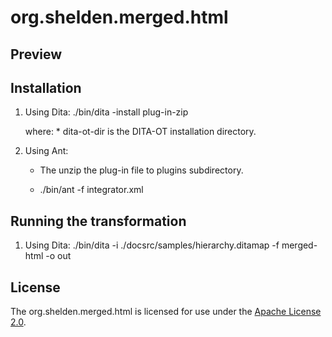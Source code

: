 # org.shelden.merged.html #

Preview
-------


Installation
------------

1. Using Dita:
    ./bin/dita -install plug-in-zip

    where:
		* dita-ot-dir is the DITA-OT installation directory.

2. Using Ant:

	* The unzip the plug-in file to plugins subdirectory.

    * ./bin/ant -f integrator.xml


Running the transformation
--------------------------

1. Using Dita:
    ./bin/dita -i ./docsrc/samples/hierarchy.ditamap -f merged-html -o out

License
-------

The org.shelden.merged.html is licensed for use under the [Apache License 2.0](http://www.apache.org/licenses/LICENSE-2.0).